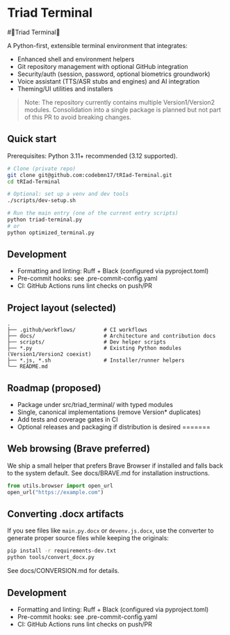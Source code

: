# Triad Terminal
#🔺️Triad Terminal🔻

A Python-first, extensible terminal environment that integrates:
- Enhanced shell and environment helpers
- Git repository management with optional GitHub integration
- Security/auth (session, password, optional biometrics groundwork)
- Voice assistant (TTS/ASR stubs and engines) and AI integration
- Theming/UI utilities and installers

> Note: The repository currently contains multiple Version1/Version2 modules. Consolidation into a single package is planned but not part of this PR to avoid breaking changes.

## Quick start

Prerequisites: Python 3.11+ recommended (3.12 supported).

```bash
# Clone (private repo)
git clone git@github.com:codebmn17/tRIad-Terminal.git
cd tRIad-Terminal

# Optional: set up a venv and dev tools
./scripts/dev-setup.sh

# Run the main entry (one of the current entry scripts)
python triad-terminal.py
# or
python optimized_terminal.py
```

## Development

- Formatting and linting: Ruff + Black (configured via pyproject.toml)
- Pre-commit hooks: see .pre-commit-config.yaml
- CI: GitHub Actions runs lint checks on push/PR

## Project layout (selected)

```
.
├── .github/workflows/         # CI workflows
├── docs/                      # Architecture and contribution docs
├── scripts/                   # Dev helper scripts
├── *.py                       # Existing Python modules (Version1/Version2 coexist)
├── *.js, *.sh                 # Installer/runner helpers
└── README.md
```

## Roadmap (proposed)
- Package under src/triad_terminal/ with typed modules
- Single, canonical implementations (remove Version* duplicates)
- Add tests and coverage gates in CI
- Optional releases and packaging if distribution is desired
=======
## Web browsing (Brave preferred)

We ship a small helper that prefers Brave Browser if installed and falls back to the system default. See docs/BRAVE.md for installation instructions.

```python
from utils.browser import open_url
open_url("https://example.com")
```

## Converting .docx artifacts

If you see files like `main.py.docx` or `devenv.js.docx`, use the converter to generate proper source files while keeping the originals:

```bash
pip install -r requirements-dev.txt
python tools/convert_docx.py
```

See docs/CONVERSION.md for details.

## Development

- Formatting and linting: Ruff + Black (configured via pyproject.toml)
- Pre-commit hooks: see .pre-commit-config.yaml
- CI: GitHub Actions runs lint checks on push/PR
